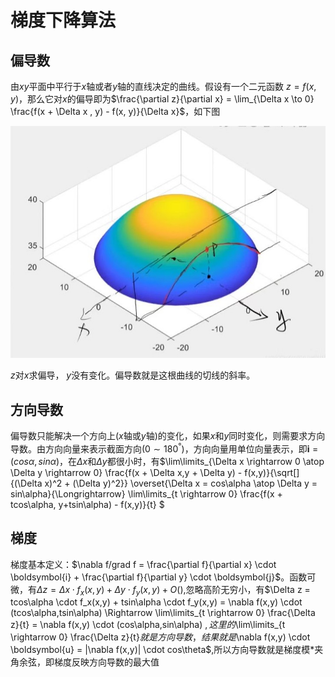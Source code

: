 # 梯度下降算法

## 偏导数

由$xy$平面中平行于$x$轴或者$y$轴的直线决定的曲线。假设有一个二元函数 $z=f(x,y)$，那么它对$x$的偏导即为$\frac{\partial z}{\partial x} = \lim_{\Delta x \to 0} \frac{f(x + \Delta x , y) - f(x, y)}{\Delta x}$，如下图

![z对x求偏导，y没有变化](assets/偏导数.jpg)

$z$对$x$求偏导， $y$没有变化。偏导数就是这根曲线的切线的斜率。

## 方向导数

偏导数只能解决一个方向上($x$轴或$y$轴)的变化，如果$x$和$y$同时变化，则需要求方向导数。由方向向量来表示截面方向($0 \sim 180^°$)，方向向量用单位向量表示，即$\boldsymbol{i} = (cos\alpha, sin\alpha)$，在$\Delta x$和$\Delta y$都很小时，有$\lim\limits_{\Delta x \rightarrow 0 \atop \Delta y \rightarrow 0} \frac{f(x + \Delta x,y + \Delta y) - f(x,y)}{\sqrt[]{(\Delta x)^2 + (\Delta y)^2}} \overset{\Delta x = cos\alpha \atop \Delta y = sin\alpha}{\Longrightarrow} \lim\limits_{t \rightarrow 0} \frac{f(x + tcos\alpha, y+tsin\alpha) - f(x,y)}{t} $ 

## 梯度

梯度基本定义：$\nabla f/grad f = \frac{\partial f}{\partial x} \cdot \boldsymbol{i} + \frac{\partial f}{\partial y} \cdot \boldsymbol{j}$。函数可微，有$\Delta z = \Delta x \cdot f_x(x,y) + \Delta y \cdot f_y(x,y) + O()$,忽略高阶无穷小，有$\Delta z = tcos\alpha \cdot f_x(x,y) + tsin\alpha \cdot f_y(x,y) = \nabla f(x,y) \cdot (tcos\alpha,tsin\alpha) \Rightarrow \lim\limits_{t \rightarrow 0} \frac{\Delta z}{t} = \nabla f(x,y) \cdot (cos\alpha,sin\alpha) $,这里的$\lim\limits_{t \rightarrow 0} \frac{\Delta z}{t}$就是方向导数，结果就是$\nabla f(x,y) \cdot \boldsymbol{u}  = |\nabla f(x,y)| \cdot cos\theta$,所以方向导数就是梯度模*夹角余弦，即梯度反映方向导数的最大值



